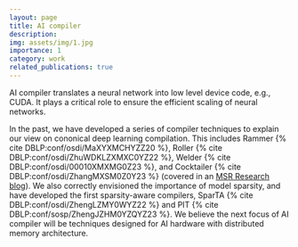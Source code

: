 ```yaml
---
layout: page
title: AI compiler
description: 
img: assets/img/1.jpg
importance: 1
category: work
related_publications: true
---
```


AI compiler translates a neural network into low level device code, e.g., CUDA. It plays a critical role to ensure the efficient scaling of neural networks. 

In the past, we have developed a series of compiler techniques to explain our view on cononical deep learning compilation. 
This includes Rammer {% cite DBLP:conf/osdi/MaXYXMCHYZZ20 %}, Roller {% cite DBLP:conf/osdi/ZhuWDKLZXMXC0YZ22 %}, Welder {% cite DBLP:conf/osdi/00010XMXMG0Z23 %}, and Cocktailer {% cite DBLP:conf/osdi/ZhangMXSM0Z0Y23 %} (covered in an [MSR Research blog](https://www.microsoft.com/en-us/research/blog/building-a-heavy-metal-quartet-of-ai-compilers/)). 
We also correctly envisioned the importance of model sparsity, and have developed the first sparsity-aware compilers, SparTA {% cite DBLP:conf/osdi/ZhengLZMY0WYZ22 %} and PIT {% cite DBLP:conf/sosp/ZhengJZHM0YZQYZ23 %}. 
We believe the next focus of AI compiler will be techniques designed for AI hardware with distributed memory architecture. 
